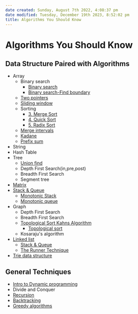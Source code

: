```yaml
---
date created: Sunday, August 7th 2022, 4:08:37 pm
date modified: Tuesday, December 19th 2023, 8:52:02 pm
title: Algorithms You Should Know
---
```


# Algorithms You Should Know

## Data Structure Paired with Algorithms

- Array
	- Binary search
		- [Binary search](Algo/Fundamental%20Algorithms/Searching%20algos/1.%20Binary%20search.md)
		- [Binary search-Find boundary](Algo/Fundamental%20Algorithms/Searching%20algos/2.%20Binary%20search-Find%20boundary.md)
	- [Two pointers](Algo/Fundamental%20Algorithms/Misc/Sub%20Array/Two%20pointers.md)
	- [Sliding window](Algo/Fundamental%20Algorithms/Misc/Sub%20Array/Sliding%20window.md)
	- Sorting
		- [3. Merge Sort](Algo/Fundamental%20Algorithms/Sorting%20algos/3.%20Merge%20Sort.md)
		- [4. Quick Sort](Algo/Fundamental%20Algorithms/Sorting%20algos/4.%20Quick%20Sort.md)
		- [5. Radix Sort](Algo/Fundamental%20Algorithms/Sorting%20algos/5.%20Radix%20Sort.md)
	- [Merge intervals](Algo/Fundamental%20Algorithms/Misc/Intervals/Merge%20intervals.md)
	- [Kadane](Algo/Fundamental%20Algorithms/Misc/Sub%20Array/Kadane.md)
	- [Prefix sum](Algo/Fundamental%20Algorithms/Misc/Sub%20Array/Prefix%20sum.md)
- String
- Hash Table
- Tree
	- [Union find](Algo/Tree%20&%20Graph/Tree/Union%20find.md)
	- Depth First Search(in,pre,post)
	- Breadth First Search
	- Segment tree
- [Matrix](Algo/Fundamental%20Algorithms/Misc/Matrix.md)
- [Stack & Queue](Algo/Fundamental%20Algorithms/Linked%20List/Stack%20&%20Queue.md)
	- [Monotonic Stack](Algo/Fundamental%20Algorithms/Misc/Monotonic/Monotonic%20Stack.md)
	- [Monotonic queue](Algo/Fundamental%20Algorithms/Misc/Monotonic/Monotonic%20queue.md)
- Graph
	- Depth First Search
	- Breadth First Search
	- [Topological Sort Kahns Algorithm](Algo/Tree%20&%20Graph/Graph/Topological%20Sort%20Kahns%20Algorithm.md)
		- [Topological sort](Algo/Tree%20&%20Graph/Graph/Topological%20sort.md)
	- Kosaraju's algorithm
- [Linked list](Algo/Fundamental%20Algorithms/Linked%20List/Linked%20list.md)
	- [Stack & Queue](Algo/Fundamental%20Algorithms/Linked%20List/Stack%20&%20Queue.md)
	- [The Runner Technique](Algo/Fundamental%20Algorithms/Linked%20List/Linked%20list.md#The%20Runner%20Technique)
- [Trie data structure](Algo/Tree%20&%20Graph/Tree/Trie%20data%20structure.md)

## General Techniques

- [Intro to Dynamic programming](Algo/Fundamental%20Algorithms/Recursion/Intro%20to%20Dynamic%20programming.md)
- Divide and Conquer
- [Recursion](Algo/Fundamental%20Algorithms/Recursion/Recursion.md)
- [Backtracking](Algo/Fundamental%20Algorithms/Recursion/Backtracking.md)
- [Greedy algorithms](Algo/Fundamental%20Algorithms/Greedy%20algorithms.md)
